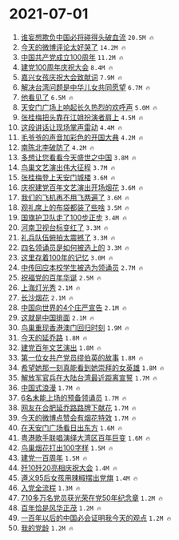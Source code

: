 # 2021-07-01

1. [谁妄想欺负中国必将碰得头破血流](https://s.weibo.com/weibo?q=%23%E8%B0%81%E5%A6%84%E6%83%B3%E6%AC%BA%E8%B4%9F%E4%B8%AD%E5%9B%BD%E5%BF%85%E5%B0%86%E7%A2%B0%E5%BE%97%E5%A4%B4%E7%A0%B4%E8%A1%80%E6%B5%81%23&Refer=top) `20.5M 🔥`
1. [今天的微博评论太好哭了](https://s.weibo.com/weibo?q=%23%E4%BB%8A%E5%A4%A9%E7%9A%84%E5%BE%AE%E5%8D%9A%E8%AF%84%E8%AE%BA%E5%A4%AA%E5%A5%BD%E5%93%AD%E4%BA%86%23&Refer=top) `14.2M 🔥`
1. [中国共产党成立100周年](https://s.weibo.com/weibo?q=%23%E4%B8%AD%E5%9B%BD%E5%85%B1%E4%BA%A7%E5%85%9A%E6%88%90%E7%AB%8B100%E5%91%A8%E5%B9%B4%23&Refer=top) `11.2M 🔥`
1. [建党100周年庆祝大会](https://s.weibo.com/weibo?q=%23%E5%BB%BA%E5%85%9A100%E5%91%A8%E5%B9%B4%E5%BA%86%E7%A5%9D%E5%A4%A7%E4%BC%9A%23&Refer=top) `8.4M 🔥`
1. [嘉兴女孩庆祝大会致献词](https://s.weibo.com/weibo?q=%23%E5%98%89%E5%85%B4%E5%A5%B3%E5%AD%A9%E5%BA%86%E7%A5%9D%E5%A4%A7%E4%BC%9A%E8%87%B4%E7%8C%AE%E8%AF%8D%23&Refer=top) `7.9M 🔥`
1. [解决台湾问题是中华儿女共同愿望](https://s.weibo.com/weibo?q=%23%E8%A7%A3%E5%86%B3%E5%8F%B0%E6%B9%BE%E9%97%AE%E9%A2%98%E6%98%AF%E4%B8%AD%E5%8D%8E%E5%84%BF%E5%A5%B3%E5%85%B1%E5%90%8C%E6%84%BF%E6%9C%9B%23&Refer=top) `6.7M 🔥`
1. [他看见了](https://s.weibo.com/weibo?q=%23%E4%BB%96%E7%9C%8B%E8%A7%81%E4%BA%86%23&Refer=top) `6.5M 🔥`
1. [天安门广场上响起长久热烈的欢呼声](https://s.weibo.com/weibo?q=%23%E5%A4%A9%E5%AE%89%E9%97%A8%E5%B9%BF%E5%9C%BA%E4%B8%8A%E5%93%8D%E8%B5%B7%E9%95%BF%E4%B9%85%E7%83%AD%E7%83%88%E7%9A%84%E6%AC%A2%E5%91%BC%E5%A3%B0%23&Refer=top) `5.0M 🔥`
1. [张桂梅把头靠在江姐扮演者肩上](https://s.weibo.com/weibo?q=%23%E5%BC%A0%E6%A1%82%E6%A2%85%E6%8A%8A%E5%A4%B4%E9%9D%A0%E5%9C%A8%E6%B1%9F%E5%A7%90%E6%89%AE%E6%BC%94%E8%80%85%E8%82%A9%E4%B8%8A%23&Refer=top) `4.5M 🔥`
1. [这段讲话让现场掌声雷动](https://s.weibo.com/weibo?q=%23%E8%BF%99%E6%AE%B5%E8%AE%B2%E8%AF%9D%E8%AE%A9%E7%8E%B0%E5%9C%BA%E6%8E%8C%E5%A3%B0%E9%9B%B7%E5%8A%A8%23&Refer=top) `4.4M 🔥`
1. [毛爷爷的声音加彩色的开国大典](https://s.weibo.com/weibo?q=%23%E6%AF%9B%E7%88%B7%E7%88%B7%E7%9A%84%E5%A3%B0%E9%9F%B3%E5%8A%A0%E5%BD%A9%E8%89%B2%E7%9A%84%E5%BC%80%E5%9B%BD%E5%A4%A7%E5%85%B8%23&Refer=top) `4.2M 🔥`
1. [南陈北李破防了](https://s.weibo.com/weibo?q=%23%E5%8D%97%E9%99%88%E5%8C%97%E6%9D%8E%E7%A0%B4%E9%98%B2%E4%BA%86%23&Refer=top) `4.2M 🔥`
1. [多想让您看看今天盛世之中国](https://s.weibo.com/weibo?q=%23%E5%A4%9A%E6%83%B3%E8%AE%A9%E6%82%A8%E7%9C%8B%E7%9C%8B%E4%BB%8A%E5%A4%A9%E7%9B%9B%E4%B8%96%E4%B9%8B%E4%B8%AD%E5%9B%BD%23&Refer=top) `3.8M 🔥`
1. [鸟巢文艺演出伟大征程](https://s.weibo.com/weibo?q=%23%E9%B8%9F%E5%B7%A2%E6%96%87%E8%89%BA%E6%BC%94%E5%87%BA%E4%BC%9F%E5%A4%A7%E5%BE%81%E7%A8%8B%23&Refer=top) `3.7M 🔥`
1. [张桂梅登上天安门城楼](https://s.weibo.com/weibo?q=%23%E5%BC%A0%E6%A1%82%E6%A2%85%E7%99%BB%E4%B8%8A%E5%A4%A9%E5%AE%89%E9%97%A8%E5%9F%8E%E6%A5%BC%23&Refer=top) `3.6M 🔥`
1. [庆祝建党百年文艺演出开场烟花](https://s.weibo.com/weibo?q=%23%E5%BA%86%E7%A5%9D%E5%BB%BA%E5%85%9A%E7%99%BE%E5%B9%B4%E6%96%87%E8%89%BA%E6%BC%94%E5%87%BA%E5%BC%80%E5%9C%BA%E7%83%9F%E8%8A%B1%23&Refer=top) `3.6M 🔥`
1. [我们的飞机再不用飞两遍了](https://s.weibo.com/weibo?q=%23%E6%88%91%E4%BB%AC%E7%9A%84%E9%A3%9E%E6%9C%BA%E5%86%8D%E4%B8%8D%E7%94%A8%E9%A3%9E%E4%B8%A4%E9%81%8D%E4%BA%86%23&Refer=top) `3.6M 🔥`
1. [观礼席上的布袋都装了些啥](https://s.weibo.com/weibo?q=%23%E8%A7%82%E7%A4%BC%E5%B8%AD%E4%B8%8A%E7%9A%84%E5%B8%83%E8%A2%8B%E9%83%BD%E8%A3%85%E4%BA%86%E4%BA%9B%E5%95%A5%23&Refer=top) `3.5M 🔥`
1. [国旗护卫队走了100步正步](https://s.weibo.com/weibo?q=%23%E5%9B%BD%E6%97%97%E6%8A%A4%E5%8D%AB%E9%98%9F%E8%B5%B0%E4%BA%86100%E6%AD%A5%E6%AD%A3%E6%AD%A5%23&Refer=top) `3.4M 🔥`
1. [河南卫视台标变红了](https://s.weibo.com/weibo?q=%23%E6%B2%B3%E5%8D%97%E5%8D%AB%E8%A7%86%E5%8F%B0%E6%A0%87%E5%8F%98%E7%BA%A2%E4%BA%86%23&Refer=top) `3.3M 🔥`
1. [礼兵队伍俯拍太震撼了](https://s.weibo.com/weibo?q=%23%E7%A4%BC%E5%85%B5%E9%98%9F%E4%BC%8D%E4%BF%AF%E6%8B%8D%E5%A4%AA%E9%9C%87%E6%92%BC%E4%BA%86%23&Refer=top) `3.3M 🔥`
1. [四名领诵员是如何被选上的](https://s.weibo.com/weibo?q=%23%E5%9B%9B%E5%90%8D%E9%A2%86%E8%AF%B5%E5%91%98%E6%98%AF%E5%A6%82%E4%BD%95%E8%A2%AB%E9%80%89%E4%B8%8A%E7%9A%84%23&Refer=top) `3.3M 🔥`
1. [这里存着100年的记忆](https://s.weibo.com/weibo?q=%23%E8%BF%99%E9%87%8C%E5%AD%98%E7%9D%80100%E5%B9%B4%E7%9A%84%E8%AE%B0%E5%BF%86%23&Refer=top) `3.0M 🔥`
1. [中传回应本校学生被选为领诵员](https://s.weibo.com/weibo?q=%23%E4%B8%AD%E4%BC%A0%E5%9B%9E%E5%BA%94%E6%9C%AC%E6%A0%A1%E5%AD%A6%E7%94%9F%E8%A2%AB%E9%80%89%E4%B8%BA%E9%A2%86%E8%AF%B5%E5%91%98%23&Refer=top) `2.7M 🔥`
1. [祝福党的百年华诞](https://s.weibo.com/weibo?q=%23%E7%A5%9D%E7%A6%8F%E5%85%9A%E7%9A%84%E7%99%BE%E5%B9%B4%E5%8D%8E%E8%AF%9E%23&Refer=top) `2.5M 🔥`
1. [上海灯光秀](https://s.weibo.com/weibo?q=%23%E4%B8%8A%E6%B5%B7%E7%81%AF%E5%85%89%E7%A7%80%23&Refer=top) `2.1M 🔥`
1. [长沙烟花](https://s.weibo.com/weibo?q=%23%E9%95%BF%E6%B2%99%E7%83%9F%E8%8A%B1%23&Refer=top) `2.1M 🔥`
1. [中国向世界的4个庄严宣告](https://s.weibo.com/weibo?q=%23%E4%B8%AD%E5%9B%BD%E5%90%91%E4%B8%96%E7%95%8C%E7%9A%844%E4%B8%AA%E5%BA%84%E4%B8%A5%E5%AE%A3%E5%91%8A%23&Refer=top) `2.1M 🔥`
1. [这就是中国排面](https://s.weibo.com/weibo?q=%23%E8%BF%99%E5%B0%B1%E6%98%AF%E4%B8%AD%E5%9B%BD%E6%8E%92%E9%9D%A2%23&Refer=top) `2.1M 🔥`
1. [鸟巢重现香港澳门回归时刻](https://s.weibo.com/weibo?q=%23%E9%B8%9F%E5%B7%A2%E9%87%8D%E7%8E%B0%E9%A6%99%E6%B8%AF%E6%BE%B3%E9%97%A8%E5%9B%9E%E5%BD%92%E6%97%B6%E5%88%BB%23&Refer=top) `1.9M 🔥`
1. [今天的延乔路](https://s.weibo.com/weibo?q=%23%E4%BB%8A%E5%A4%A9%E7%9A%84%E5%BB%B6%E4%B9%94%E8%B7%AF%23&Refer=top) `1.8M 🔥`
1. [建党百年文艺演出](https://s.weibo.com/weibo?q=%23%E5%BB%BA%E5%85%9A%E7%99%BE%E5%B9%B4%E6%96%87%E8%89%BA%E6%BC%94%E5%87%BA%23&Refer=top) `1.8M 🔥`
1. [第一位女共产党员缪伯英的故事](https://s.weibo.com/weibo?q=%23%E7%AC%AC%E4%B8%80%E4%BD%8D%E5%A5%B3%E5%85%B1%E4%BA%A7%E5%85%9A%E5%91%98%E7%BC%AA%E4%BC%AF%E8%8B%B1%E7%9A%84%E6%95%85%E4%BA%8B%23&Refer=top) `1.8M 🔥`
1. [希望她那一刻真能看到她崇拜的女英雄](https://s.weibo.com/weibo?q=%23%E5%B8%8C%E6%9C%9B%E5%A5%B9%E9%82%A3%E4%B8%80%E5%88%BB%E7%9C%9F%E8%83%BD%E7%9C%8B%E5%88%B0%E5%A5%B9%E5%B4%87%E6%8B%9C%E7%9A%84%E5%A5%B3%E8%8B%B1%E9%9B%84%23&Refer=top) `1.8M 🔥`
1. [解放军官兵在大陆台湾最近距离宣誓](https://s.weibo.com/weibo?q=%E8%A7%A3%E6%94%BE%E5%86%9B%E5%AE%98%E5%85%B5%E5%9C%A8%E5%A4%A7%E9%99%86%E5%8F%B0%E6%B9%BE%E6%9C%80%E8%BF%91%E8%B7%9D%E7%A6%BB%E5%AE%A3%E8%AA%93&Refer=top) `1.7M 🔥`
1. [中国式浪漫](https://s.weibo.com/weibo?q=%23%E4%B8%AD%E5%9B%BD%E5%BC%8F%E6%B5%AA%E6%BC%AB%23&Refer=top) `1.7M 🔥`
1. [6名未能上场的预备领诵员](https://s.weibo.com/weibo?q=%236%E5%90%8D%E6%9C%AA%E8%83%BD%E4%B8%8A%E5%9C%BA%E7%9A%84%E9%A2%84%E5%A4%87%E9%A2%86%E8%AF%B5%E5%91%98%23&Refer=top) `1.7M 🔥`
1. [网友在合肥延乔路路牌下献花](https://s.weibo.com/weibo?q=%23%E7%BD%91%E5%8F%8B%E5%9C%A8%E5%90%88%E8%82%A5%E5%BB%B6%E4%B9%94%E8%B7%AF%E8%B7%AF%E7%89%8C%E4%B8%8B%E7%8C%AE%E8%8A%B1%23&Refer=top) `1.7M 🔥`
1. [今天的微博点赞会有烟花特效](https://s.weibo.com/weibo?q=%23%E4%BB%8A%E5%A4%A9%E7%9A%84%E5%BE%AE%E5%8D%9A%E7%82%B9%E8%B5%9E%E4%BC%9A%E6%9C%89%E7%83%9F%E8%8A%B1%E7%89%B9%E6%95%88%23&Refer=top) `1.7M 🔥`
1. [在天安门广场看日出东方](https://s.weibo.com/weibo?q=%23%E5%9C%A8%E5%A4%A9%E5%AE%89%E9%97%A8%E5%B9%BF%E5%9C%BA%E7%9C%8B%E6%97%A5%E5%87%BA%E4%B8%9C%E6%96%B9%23&Refer=top) `1.6M 🔥`
1. [粤港歌手联唱演绎大湾区百年巨变](https://s.weibo.com/weibo?q=%23%E7%B2%A4%E6%B8%AF%E6%AD%8C%E6%89%8B%E8%81%94%E5%94%B1%E6%BC%94%E7%BB%8E%E5%A4%A7%E6%B9%BE%E5%8C%BA%E7%99%BE%E5%B9%B4%E5%B7%A8%E5%8F%98%23&Refer=top) `1.6M 🔥`
1. [鸟巢烟花打出100字样](https://s.weibo.com/weibo?q=%23%E9%B8%9F%E5%B7%A2%E7%83%9F%E8%8A%B1%E6%89%93%E5%87%BA100%E5%AD%97%E6%A0%B7%23&Refer=top) `1.5M 🔥`
1. [建党一百周年](https://s.weibo.com/weibo?q=%23%E5%BB%BA%E5%85%9A%E4%B8%80%E7%99%BE%E5%91%A8%E5%B9%B4%23&Refer=top) `1.5M 🔥`
1. [歼10歼20亮相庆祝大会](https://s.weibo.com/weibo?q=%23%E6%AD%BC10%E6%AD%BC20%E4%BA%AE%E7%9B%B8%E5%BA%86%E7%A5%9D%E5%A4%A7%E4%BC%9A%23&Refer=top) `1.4M 🔥`
1. [遵义95后女孩用辣椒摆出党旗](https://s.weibo.com/weibo?q=%E9%81%B5%E4%B9%8995%E5%90%8E%E5%A5%B3%E5%AD%A9%E7%94%A8%E8%BE%A3%E6%A4%92%E6%91%86%E5%87%BA%E5%85%9A%E6%97%97&Refer=top) `1.4M 🔥`
1. [入党全流程](https://s.weibo.com/weibo?q=%23%E5%85%A5%E5%85%9A%E5%85%A8%E6%B5%81%E7%A8%8B%23&Refer=top) `1.3M 🔥`
1. [710多万名党员获光荣在党50年纪念章](https://s.weibo.com/weibo?q=%23710%E5%A4%9A%E4%B8%87%E5%90%8D%E5%85%9A%E5%91%98%E8%8E%B7%E5%85%89%E8%8D%A3%E5%9C%A8%E5%85%9A50%E5%B9%B4%E7%BA%AA%E5%BF%B5%E7%AB%A0%23&Refer=top) `1.2M 🔥`
1. [百年恰是风华正茂](https://s.weibo.com/weibo?q=%23%E7%99%BE%E5%B9%B4%E6%81%B0%E6%98%AF%E9%A3%8E%E5%8D%8E%E6%AD%A3%E8%8C%82%23&Refer=top) `1.2M 🔥`
1. [一百年以后的中国必会证明我今天的观点](https://s.weibo.com/weibo?q=%23%E4%B8%80%E7%99%BE%E5%B9%B4%E4%BB%A5%E5%90%8E%E7%9A%84%E4%B8%AD%E5%9B%BD%E5%BF%85%E4%BC%9A%E8%AF%81%E6%98%8E%E6%88%91%E4%BB%8A%E5%A4%A9%E7%9A%84%E8%A7%82%E7%82%B9%23&Refer=top) `1.2M 🔥`
1. [我的党龄](https://s.weibo.com/weibo?q=%23%E6%88%91%E7%9A%84%E5%85%9A%E9%BE%84%23&Refer=top) `1.2M 🔥`
